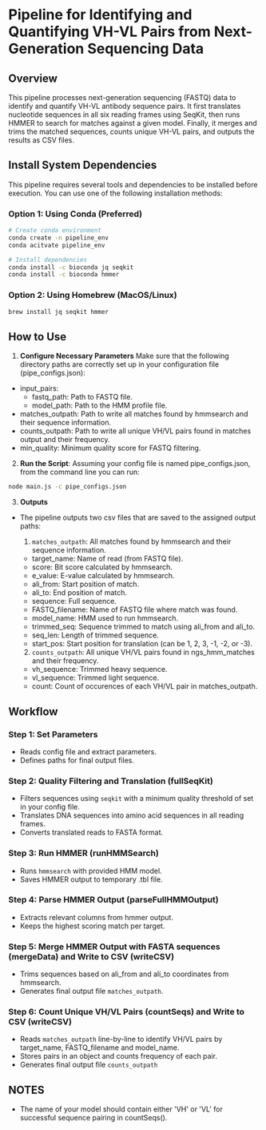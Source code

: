 # Pipeline for Identifying and Quantifying VH-VL Pairs from Next-Generation Sequencing Data

## Overview
This pipeline processes next-generation sequencing (FASTQ) data to identify and quantify VH-VL antibody sequence pairs. It first translates nucleotide sequences in all six reading frames using SeqKit, then runs HMMER to search for matches against a given model. Finally, it merges and trims the matched sequences, counts unique VH-VL pairs, and outputs the results as CSV files.

## Install System Dependencies
This pipeline requires several tools and dependencies to be installed before execution. You can use one of the following installation methods: 

### Option 1: Using Conda (Preferred)
```bash
# Create conda environment
conda create -n pipeline_env
conda acitvate pipeline_env

# Install dependencies 
conda install -c bioconda jq seqkit  
conda install -c bioconda hmmer
```

### Option 2: Using Homebrew (MacOS/Linux)
```bash
brew install jq seqkit hmmer
```

## How to Use

1. **Configure Necessary Parameters**
Make sure that the following directory paths are correctly set up in your configuration file (pipe_configs.json):

- input_pairs: 
  - fastq_path: Path to FASTQ file.
  - model_path: Path to the HMM profile file.
- matches_outpath: Path to write all matches found by hmmsearch and their sequence information.
- counts_outpath: Path to write all unique VH/VL pairs found in matches output and their frequency.
- min_quality: Minimum quality score for FASTQ filtering.

2. **Run the Script**:
Assuming your config file is named pipe_configs.json, from the command line you can run: 
```bash
node main.js -c pipe_configs.json
```

3. **Outputs**
- The pipeline outputs two csv files that are saved to the assigned output paths:
  1. `matches_outpath`: All matches found by hmmsearch and their sequence information. 
    - target_name: Name of read (from FASTQ file).
    - score: Bit score calculated by hmmsearch.
    - e_value: E-value calculated by hmmsearch.
    - ali_from: Start position of match.
    - ali_to: End position of match.
    - sequence: Full sequence.
    - FASTQ_filename: Name of FASTQ file where match was found. 
    - model_name: HMM used to run hmmsearch. 
    - trimmed_seq: Sequence trimmed to match using ali_from and ali_to. 
    - seq_len: Length of trimmed sequence. 
    - start_pos: Start position for translation (can be 1, 2, 3, -1, -2, or -3). 


  2. `counts_outpath`: All unique VH/VL pairs found in ngs_hmm_matches and their frequency.  
    - vh_sequence: Trimmed heavy sequence.
    - vl_sequence: Trimmed light sequence. 
    - count: Count of occurences of each VH/VL pair in matches_outpath. 

## Workflow

### Step 1: Set Parameters
- Reads config file and extract parameters. 
- Defines paths for final output files.

### Step 2: Quality Filtering and Translation (fullSeqKit)
- Filters sequences using `seqkit` with a minimum quality threshold of set in your config file.
- Translates DNA sequences into amino acid sequences in all reading frames.
- Converts translated reads to FASTA format.

### Step 3: Run HMMER (runHMMSearch)
- Runs `hmmsearch` with provided HMM model.
- Saves HMMER output to temporary .tbl file. 

### Step 4: Parse HMMER Output (parseFullHMMOutput)
- Extracts relevant columns from hmmer output. 
- Keeps the highest scoring match per target. 

### Step 5: Merge HMMER Output with FASTA sequences (mergeData) and Write to CSV (writeCSV)
- Trims sequences based on ali_from and ali_to coordinates from hmmsearch. 
- Generates final output file `matches_outpath`.

### Step 6: Count Unique VH/VL Pairs (countSeqs) and Write to CSV (writeCSV)
- Reads `matches_outpath` line-by-line to identify VH/VL pairs by target_name, FASTQ_filename and model_name.
- Stores pairs in an object and counts frequency of each pair. 
- Generates final output file `counts_outpath`

## NOTES
- The name of your model should contain either 'VH' or 'VL' for successful sequence pairing in countSeqs(). 
